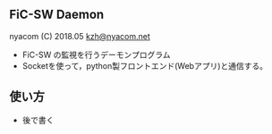 FiC-SW Daemon
----

nyacom (C) 2018.05 <kzh@nyacom.net>

* FiC-SW の監視を行うデーモンプログラム
* Socketを使って，python製フロントエンド(Webアプリ)と通信する。

使い方
----

* 後で書く

